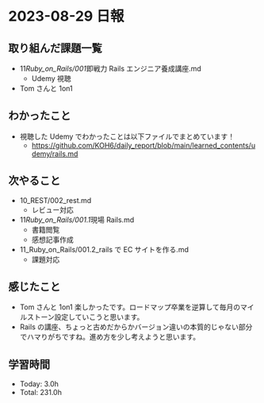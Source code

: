 # 2023-08-29 日報

## 取り組んだ課題一覧

- 11*Ruby_on_Rails/001*即戦力 Rails エンジニア養成講座.md
  - Udemy 視聴
- Tom さんと 1on1

## わかったこと

- 視聴した Udemy でわかったことは以下ファイルでまとめています！
  - https://github.com/KOH6/daily_report/blob/main/learned_contents/udemy/rails.md

## 次やること

- 10_REST/002_rest.md
  - レビュー対応
- 11*Ruby_on_Rails/001.1*現場 Rails.md
  - 書籍閲覧
  - 感想記事作成
- 11_Ruby_on_Rails/001.2_rails で EC サイトを作る.md
  - 課題対応

## 感じたこと

- Tom さんと 1on1 楽しかったです。ロードマップ卒業を逆算して毎月のマイルストーン設定していこうと思います。
- Rails の講座、ちょっと古めだからかバージョン違いの本質的じゃない部分でハマりがちですね。進め方を少し考えようと思います。

## 学習時間

- Today: 3.0h
- Total: 231.0h
